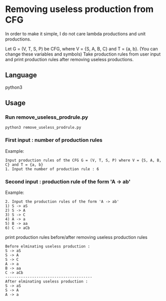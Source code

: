 # Removing useless production from CFG

In order to make it simple, I do not care lambda productions and unit productions.

Let G = (V, T, S, P) be CFG, where V = {S, A, B, C} and T = {a, b}. (You can change these variables and symbols) Take production rules from user input and print production rules after removing useless productions. 


## Language

python3

## Usage

### Run remove_useless_prodrule.py

    python3 remove_useless_prodrule.py

### First input : number of production rules

Example: 

    Input production rules of the CFG G = (V, T, S, P) where V = {S, A, B, C} and T = {a, b}
    1. Input the number of production rule : 6

### Second input : production rule of the form 'A -> ab'

Example: 

    2. Input the production rules of the form 'A -> ab'
    1) S -> aS
    2) S -> A
    3) S -> C
    4) A -> a
    5) B -> aa
    6) C -> aCb

print production rules before/after removing useless production rules

    Before elminating useless production : 
    S -> aS
    S -> A
    S -> C
    A -> a
    B -> aa
    C -> aCb
    ---------------------------------------
    After elminating useless production : 
    S -> aS
    S -> A
    A -> a
